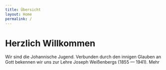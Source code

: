 ```yaml
---
title: Übersicht
layout: Home
permalink: /
---
```


<h1>Herzlich Willkommen</h1>

Wir sind
die Johannische Jugend.
Verbunden durch den innigen
Glauben an Gott
bekennen wir uns zur Lehre Joseph Weißenbergs
(1855 — 1941). <router-link to="/about/">Mehr</router-link>

<!-- ## 2019 -->

<!-- > Wir kämpfen für Freiheit und Reinheit, doch nicht wie die Welt dafür kämpft; wir beten zu Gottes Dreieinheit, dass Liebe das Hasssende dämpft. Wir künden vom Segen des Vergebens an alle, die weh uns tun; wir wollen, dass Ströme des Lebens auf allen Menschen ruhn.
> -- Johannisches Gesangbuch Nr. 284, 2. Strophe -->
<!--
Wir sind die Johannische Jugend Lorem ipsum dolor sit amet consectetur adipiscing elit, nibh placerat accumsan non urna felis, fermentum sollicitudin porttitor sociis pulvinar augue. Ridiculus pellentesque malesuada aptent aliquam himenaeos massa in, ultricies molestie consectetur semper enim dui imperdiet suscipit, tellus magna parturient nec gravida sapien.
-->
